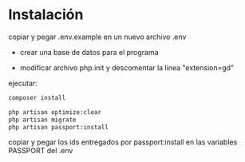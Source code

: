 # Instalación

copiar y pegar .env.example en un nuevo archivo .env

-   crear una base de datos para el programa

-   modificar archivo php.init y descomentar la linea "extension=gd"

ejecutar:

```sh
composer install
```

```sh
php artisan optimize:clear
php artisan migrate
php artisan passport:install
```

copiar y pegar los ids entregados por passport:install en las variables PASSPORT del .env
